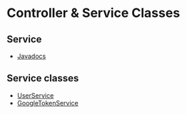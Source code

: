# Controller & Service Classes

## Service
* [Javadocs](https://the-trail-blazer.github.io/trailblazer-service/docs/javadocs/index.html)

## Service classes
* [UserService](https://github.com/the-trail-blazer/trailblazer-service/blob/master/src/main/java/io/trailblazer/trailblazerservice/service/UserService.java)
* [GoogleTokenService](https://github.com/the-trail-blazer/trailblazer-service/blob/master/src/main/java/io/trailblazer/trailblazerservice/service/GoogleTokenService.java)
    